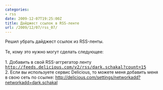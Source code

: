 ```yaml
---
categories:
- rss
date: 2009-12-07T19:25:00Z
title: Дайджест ссылок в RSS-ленте
url: /2009/12/07/rss_07/
---
```


<div class='post'>
Решил убрать дайджест ссылок из RSS-ленты.<br />
<br />
Те, кому это нужно могут сделать следующее:<br />
<br />
1. Добавить в свой RSS-аггрегатор ленту <tt><a href="http://feeds.delicious.com/v2/rss/dark.schakal?count=15">http://feeds.delicious.com/v2/rss/dark.schakal?count=15</a></tt><br />
2. Если вы используете сервис Delicious, то можете меня добавить меня в свою сеть по ссылке: <a href="http://delicious.com/settings/networkadd?networkadd=dark.schakal">http://delicious.com/settings/networkadd?networkadd=dark.schakal</a></div>
